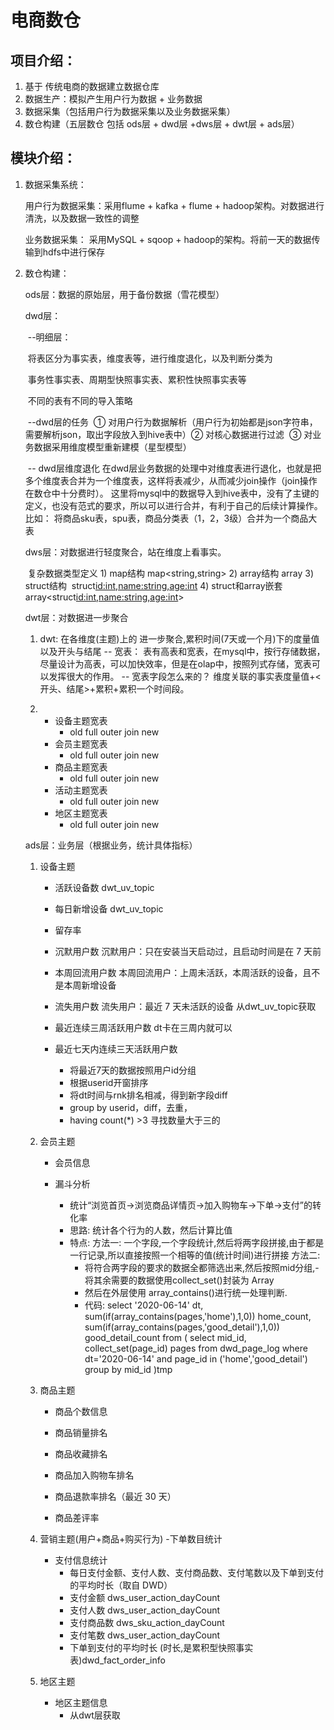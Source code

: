 # 电商数仓

## 项目介绍：

1. 基于 传统电商的数据建立数据仓库
2. 数据生产：模拟产生用户行为数据 + 业务数据
3. 数据采集（包括用户行为数据采集以及业务数据采集）
4. 数仓构建（五层数仓 包括 ods层 + dwd层 +dws层 + dwt层 + ads层）

## 模块介绍：

1. 数据采集系统：

   用户行为数据采集：采用flume + kafka + flume + hadoop架构。对数据进行清洗，以及数据一致性的调整

   业务数据采集： 采用MySQL + sqoop + hadoop的架构。将前一天的数据传输到hdfs中进行保存

2. 数仓构建：

   ods层：数据的原始层，用于备份数据（雪花模型）

   dwd层：

   ​		--明细层：

   ​				将表区分为事实表，维度表等，进行维度退化，以及判断分类为 

   ​				事务性事实表、周期型快照事实表、累积性快照事实表等

   ​				不同的表有不同的导入策略

   ​		--dwd层的任务
   ​		① 对用户行为数据解析（用户行为初始都是json字符串，需要解析json，取出字段放入到hive表中）
   ​		② 对核心数据进行过滤
   ​		③ 对业务数据采用维度模型重新建模（星型模型）

   ​		-- dwd层维度退化
   ​			在dwd层业务数据的处理中对维度表进行退化，也就是把多个维度表合并为一个维度表，这样
   ​            将表减少，从而减少join操作（join操作在数仓中十分费时）。
   ​			这里将mysql中的数据导入到hive表中，没有了主键的定义，也没有范式的要求，所以可以进行
   ​			合并，有利于自己的后续计算操作。
   ​			比如： 将商品sku表，spu表，商品分类表（1，2，3级）合并为一个商品大表

   dws层：对数据进行轻度聚合，站在维度上看事实。

   ​				复杂数据类型定义
      			1) map结构
      			  map<string,string>
     			 2) array结构
   ​    			 array<string>
     			 3) struct结构
   ​    			 struct<id:int,name:string,age:int>
      			4) struct和array嵌套
     			   array<struct<id:int,name:string,age:int>>

   dwt层：对数据进一步聚合

   1. dwt: 在各维度(主题)上的 进一步聚合,累积时间(7天或一个月)下的度量值以及开头与结尾
      -- 宽表：
      	表有高表和宽表，在mysql中，按行存储数据，尽量设计为高表，可以加快效率，但是在olap中，按照列式存储，宽表可以发挥很大的作用。
      -- 宽表字段怎么来的？
      	维度关联的事实表度量值+<开头、结尾>+累积+累积一个时间段。

   2. - 设备主题宽表
        - old full outer join new
      - 会员主题宽表
        - old full outer join new
      - 商品主题宽表
        - old full outer join new
      - 活动主题宽表
        - old full outer join new
      - 地区主题宽表
        - old full outer join new

   ads层：业务层（根据业务，统计具体指标）

   1. 设备主题
      - 活跃设备数
        dwt_uv_topic
      - 每日新增设备
        dwt_uv_topic
      - 留存率

      - 沉默用户数
        沉默用户：只在安装当天启动过，且启动时间是在 7 天前
      - 本周回流用户数
        本周回流用户：上周未活跃，本周活跃的设备，且不是本周新增设备
      - 流失用户数
        流失用户：最近 7 天未活跃的设备
        从dwt_uv_topic获取
      - 最近连续三周活跃用户数
        dt卡在三周内就可以
      - 最近七天内连续三天活跃用户数
        - 将最近7天的数据按照用户id分组
        - 根据userid开窗排序
        - 将dt时间与rnk排名相减，得到新字段diff
        - group by userid，diff，去重，
        - having count(*) >3 寻找数量大于三的

   2. 会员主题
      - 会员信息

      - 漏斗分析
        - 统计“浏览首页->浏览商品详情页->加入购物车->下单->支付”的转化率
        - 思路:
          统计各个行为的人数，然后计算比值
        - 特点:
          方法一:
          	一个字段,一个字段统计,然后将两字段拼接,由于都是一行记录,所以直接按照一个相等的值(统计时间)进行拼接
          方法二:
          	- 将符合两字段的要求的数据全都筛选出来,然后按照mid分组,- 将其余需要的数据使用collect_set()封装为 Array
          	- 然后在外层使用 array_contains()进行统一处理判断.
          	- 代码:
          		select
          			'2020-06-14' dt,
          			sum(if(array_contains(pages,'home'),1,0)) home_count,
          			sum(if(array_contains(pages,'good_detail'),1,0)) good_detail_count
          		from
          			(
          			select
          				mid_id,
          				collect_set(page_id) pages
          			from dwd_page_log
          			where dt='2020-06-14' and page_id in ('home','good_detail')
          			group by mid_id
          			)tmp
          				

   3. 商品主题
      - 商品个数信息

      - 商品销量排名

      - 商品收藏排名

      - 商品加入购物车排名

      - 商品退款率排名（最近 30 天）

      - 商品差评率

   4. 营销主题(用户+商品+购买行为)
      -下单数目统计

      - 支付信息统计
        - 每日支付金额、支付人数、支付商品数、支付笔数以及下单到支付的平均时长（取自 DWD） 
        - 支付金额  dws_user_action_dayCount
        - 支付人数  dws_user_action_dayCount
        - 支付商品数 dws_sku_action_dayCount
        - 支付笔数 dws_user_action_dayCount
        - 下单到支付的平均时长 (时长,是累积型快照事实表)dwd_fact_order_info

   5. 地区主题
      - 地区主题信息
        - 从dwt层获取

   

   ​	

